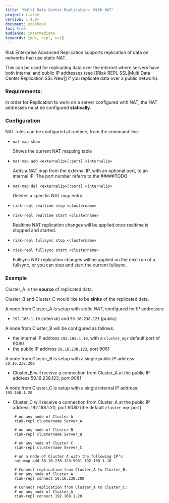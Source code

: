 ```yaml
---
title: "Multi Data Center Replication: With NAT"
project: riakee
version: 1.4.0+
document: cookbook
toc: true
audience: intermediate
keywords: [mdc, repl, nat]
---
```


Riak Enterprise Advanced Replication supports replication of data on networks that use static NAT.

This can be used for replicating data over the internet where servers have both internal and public IP addresses (see [[Riak REPL SSL|Multi Data Center Replication SSL New]] if you replicate data over a public network).

### Requirements:
In order for Replication to work on a server configured with NAT, the NAT addresses must be configured **statically**.


### Configuration

NAT rules can be configured at runtime, from the command line.

* `nat-map show`

	Shows the current NAT mapping table

* `nat-map add <externalip>[:port] <internalip>`
	
	Adds a NAT map from the external IP, with an optional port, to an internal IP. The port number referrs to the #####TODO 

* `nat-map del <externalip>[:port] <internalip>`

	Deletes a specific NAT map entry.

* `riak-repl realtime stop <clustername>`
* `riak-repl realtime start <clustername>`

	Realtime NAT replication changes will be applied once realtime is stopped and started.

* `riak-repl fullsync stop <clustername>`
* `riak-repl fullsync start <clustername>`
	
	Fullsync NAT replication changes will be applied on the next run of a fullsync, or you can stop and start the current fullsync.



### Example

Cluster_A is the **source** of replicated data.

Cluster_B and Cluster_C would like to be **sinks** of the replicated data.

A node from Cluster_A is setup with *static NAT*, configured for IP addresses:

  * `192.168.1.10` (internal) and `50.16.238.123` (public)

A node from Cluster_B will be configured as follows:

  * the internal IP address `192.168.1.10`, with a `cluster_mgr` default port of 9080
  * the public IP address `50.16.238.123`, port 9081

A node from Cluster_B is setup with a single public IP address: `50.16.238.200`

  * Cluster_B will receive a connection from Cluster_A at the public IP address 50.16.238.123, port *9081*

A node from Cluster_C is setup with a single internal IP address: `192.168.1.20`

  * Cluster_C will receive a connection from Cluster_A at the public IP address 192.168.1.20, port *9080* (the default `cluster_mgr` port).

```   
	# on any node of Cluster A
	riak-repl clustername Server_A

	# on any node of Cluster B
	riak-repl clustername Server_B

	# on any node of Cluster C
	riak-repl clustername Server_C

	# on a node of Cluster A with the following IP's:
	nat-map add 50.16.238.123:9081 192.168.1.10

	# Connect replication from Cluster_A to Cluster_B:
	# on any node of Cluster_A
	riak-repl connect 50.16.238.200

	# Connect replication from Cluster_A to Cluster_C:
	# on any node of Cluster_A	
	riak-repl connect 192.168.1.20
```

